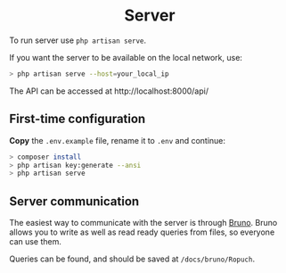 <h1 align="center">Server</h1>

To run server use `php artisan serve`.

If you want the server to be available on the local network, use:

```bash
> php artisan serve --host=your_local_ip
```

The API can be accessed at http://localhost:8000/api/

## First-time configuration

**Copy** the `.env.example` file, rename it to `.env` and continue:

```bash
> composer install
> php artisan key:generate --ansi
> php artisan serve
```

## Server communication

The easiest way to communicate with the server is through [Bruno](https://www.usebruno.com/downloads).
Bruno allows you to write as well as read ready queries from files, so everyone can use them.

Queries can be found, and should be saved at `/docs/bruno/Ropuch`.
